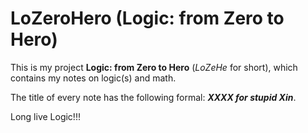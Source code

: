 # LoZeroHero (Logic: from Zero to Hero)

This is my project **Logic: from Zero to Hero** (*LoZeHe* for short), which contains my notes on logic(s) and math.

The title of every note has the following formal: ***XXXX for stupid Xin***.

Long live Logic!!!
